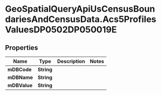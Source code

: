 # GeoSpatialQueryApiUsCensusBoundariesAndCensusData.Acs5ProfilesValuesDP0502DP050019E

## Properties

Name | Type | Description | Notes
------------ | ------------- | ------------- | -------------
**mDBCode** | **String** |  | 
**mDBName** | **String** |  | 
**mDBValue** | **String** |  | 


